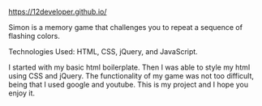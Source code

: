 https://12developer.github.io/

Simon is a memory game that challenges you to repeat a sequence of flashing colors.

Technologies Used: HTML, CSS, jQuery, and JavaScript.  


 I started with my basic html boilerplate. Then I was able to style my html using CSS and jQuery. The functionality of my game was not too difficult, being that I used google and youtube. This is my project and I hope you enjoy it. 
